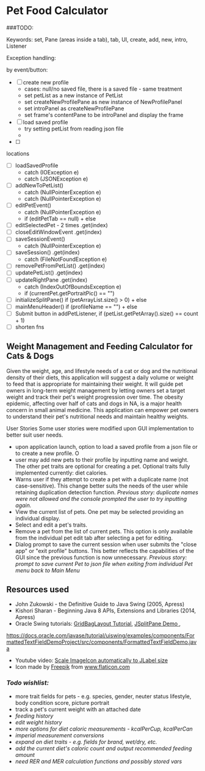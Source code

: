 
# Pet Food Calculator
###TODO:

Keywords: set, Pane (areas inside a tab), tab, UI, create, add, new, intro, Listener

Exception handling: 

by event/button:
- [ ] create new profile
    - cases: null/no saved file, there is a saved file - same treatment
    - set petList as a new instance of PetList
    - set createNewProfilePane as new instance of NewProfilePanel
    - set introPanel as createNewProfilePane
    - set frame's contentPane to be introPanel and display the frame
- [ ] load saved profile
    - try setting petList from reading json file
    - 
- [ ] 

locations

- [ ] loadSavedProfile
    - catch (IOException e)
    - catch (JSONException e)
- [ ] addNewToPetList()
    - catch (NullPointerException e)
    - catch (NullPointerException e)
- [ ] editPetEvent()
    - catch (NullPointerException e)
    - if (editPetTab == null)  + else
- [ ] editSelectedPet - 2 times .get(index)
- [ ] closeEditWindowEvent .get(index)
- [ ] saveSessionEvent() 
    - catch (NullPointerException e)
- [ ] saveSession() .get(index)
    - catch (FileNotFoundException e)
- [ ] removePetFromPetList() .get(index)
- [ ] updatePetList() .get(index)
- [ ] updateRightPane .get(index)
    - catch (IndexOutOfBoundsException e)
    - if (currentPet.getPortraitPic() == "")
- [ ] initializeSplitPane() if (petArrayList.size() > 0) + else
- [ ] mainMenuHeader() if (profileName == "") + else
- [ ] Submit button in addPetListener, if (petList.getPetArray().size() == count + 1)
- [ ] shorten fns

## Weight Management and Feeding Calculator for Cats & Dogs

Given the weight, age, and lifestyle needs of a cat or dog and the nutritional density of their diets, 
this application will suggest a daily volume or weight to feed that is appropriate for maintaining their weight. 
It will guide pet owners in long-term weight management by letting owners set a target weight 
and track their pet's weight progression over time. The obesity epidemic, affecting over half of cats and dogs in NA,
 is a major health concern in small animal medicine. This application can empower pet owners to understand their pet's
 nutritional needs and maintain healthy weights.
 
 User Stories
 Some user stories were modified upon GUI implementation to better suit user needs.
 - upon application launch, option to load a saved profile from a json file or to create a new profile. O
 - user may add new pets to their profile by inputting name and weight. The other pet traits are optional for creating a pet. Optional traits fully implemented currently: diet calories.
 - Warns user if they attempt to create a pet with a duplicate name (not case-sensitive). This change better suits the needs of the user while retaining duplication detection function. *Previous story: duplicate names were not allowed and the console prompted the user to try inputting again.*
 - View the current list of pets. One pet may be selected providing an individual display.
 - Select and edit a pet's traits.
 - Remove a pet from the list of current pets. This option is only available from the individual pet edit tab after selecting a pet for editing.
 - Dialog prompt to save the current session when user submits the "close app" or "exit profile" buttons. This better reflects the capabilities of the GUI since the previous function is now unnecessary. *Previous story: prompt to save current Pet to json file when exiting from individual Pet menu back to Main Menu*

 
 
 
 ## Resources used
 - John Zukowski - the Definitive Guide to Java Swing (2005, Apress)
 - Kishori Sharan - Beginning Java 8 APIs, Extensions and Libraries (2014, Apress)
 - Oracle Swing tutorials: <a href="https://docs.oracle.com/javase/tutorial/uiswing/layout/gridbag.html#gridbagConstraints">GridBagLayout Tutorial</a>, <a href="https://docs.oracle.com/javase/tutorial/uiswing/examples/components/SplitPaneDemoProject/src/components/SplitPaneDemo.java"> JSplitPane Demo </a>, 
 
 https://docs.oracle.com/javase/tutorial/uiswing/examples/components/FormattedTextFieldDemoProject/src/components/FormattedTextFieldDemo.java
 - Youtube video: <a href="https://www.youtube.com/watch?v=CUmvVhGqaVQ"> Scale ImageIcon automatically to JLabel size </a>
 - Icon made by <a href="https://www.freepik.com" title="Freepik">Freepik</a> from <a href="https://www.flaticon.com/" title="Flaticon"> www.flaticon.com </a>

 
### *Todo wishlist:*
 - more trait fields for pets - e.g. species, gender, neuter status lifestyle, body condition score, picture portrait
 - track a pet's current weight with an attached date
 - *feeding history*
 - *edit weight history*
 - *more options for diet caloric measurements - kcalPerCup, kcalPerCan*
 - *imperial measurement conversions*
 - *expand on diet traits - e.g. fields for brand, wet/dry, etc.*
 - *add the current diet's caloric count and output recommended feeding amount*
 - *need RER and MER calculation functions and possibly stored vars*

